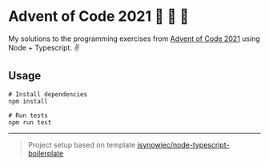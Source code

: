 # Advent of Code 2021 💫 🎅 🎄

My solutions to the programming exercises from [Advent of Code 2021](https://adventofcode.com/2021)
using Node + Typescript. ✌️

## Usage

```
# Install dependencies
npm install

# Run tests
npm run test
```

---

> Project setup based on template [jsynowiec/node-typescript-boilerplate](https://github.com/jsynowiec/node-typescript-boilerplate) 